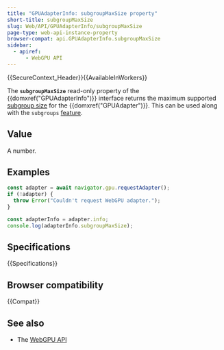 ```yaml
---
title: "GPUAdapterInfo: subgroupMaxSize property"
short-title: subgroupMaxSize
slug: Web/API/GPUAdapterInfo/subgroupMaxSize
page-type: web-api-instance-property
browser-compat: api.GPUAdapterInfo.subgroupMaxSize
sidebar:
  - apiref:
      - WebGPU API
---
```


{{SecureContext_Header}}{{AvailableInWorkers}}

The **`subgroupMaxSize`** read-only property of the {{domxref("GPUAdapterInfo")}} interface returns the maximum supported [subgroup size](https://gpuweb.github.io/gpuweb/wgsl/#subgroup-size) for the {{domxref("GPUAdapter")}}. This can be used along with the `subgroups` [feature](/en-US/docs/Web/API/GPUSupportedFeatures).

## Value

A number.

## Examples

```js
const adapter = await navigator.gpu.requestAdapter();
if (!adapter) {
  throw Error("Couldn't request WebGPU adapter.");
}

const adapterInfo = adapter.info;
console.log(adapterInfo.subgroupMaxSize);
```

## Specifications

{{Specifications}}

## Browser compatibility

{{Compat}}

## See also

- The [WebGPU API](/en-US/docs/Web/API/WebGPU_API)
